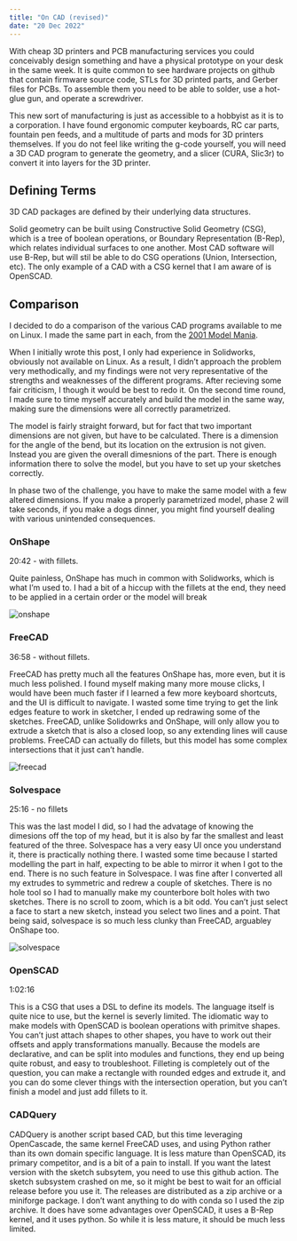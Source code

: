 ```yaml
---
title: "On CAD (revised)"
date: "20 Dec 2022"
---
```


With cheap 3D printers and PCB manufacturing services you could conceivably design something and have a physical prototype on your desk in the same week. It is quite common to see hardware projects on github that contain firmware source code, STLs for 3D printed parts, and Gerber files for PCBs. To assemble them you need to be able to solder, use a hot-glue gun, and operate a screwdriver.

This new sort of manufacturing is just as accessible to a hobbyist as it is to a corporation. I have found ergonomic computer keyboards, RC car parts, fountain pen feeds, and a multitude of parts and mods for 3D printers themselves. If you do not feel like writing the g-code yourself, you will need a 3D CAD program to generate the geometry, and a slicer (CURA, Slic3r) to convert it into layers for the 3D printer.

## Defining Terms

3D CAD packages are defined by their underlying data structures.

Solid geometry can be built using Constructive Solid Geometry (CSG), which is a tree of boolean operations, or Boundary Representation (B-Rep), which relates individual surfaces to one another. Most CAD software will use B-Rep, but will stil be able to do CSG operations (Union, Intersection, etc). The only example of a CAD with a CSG kernel that I am aware of is OpenSCAD.

## Comparison

I decided to do a comparison of the various CAD programs available to me on Linux. I made the same part in each, from the <a href="https://blogs.solidworks.com/tech/2022/02/23-years-of-model-mania.html">2001 Model Mania</a>.

When I initially wrote this post, I only had experience in Solidworks, obviously not available on Linux. As a result, I didn’t approach the problem very methodically, and my findings were not very representative of the strengths and weaknesses of the different programs. After recieving some fair criticism, I though it would be best to redo it. On the second time round, I made sure to time myself accurately and build the model in the same way, making sure the dimensions were all correctly parametrized.

The model is fairly straight forward, but for fact that two important dimensions are not given, but have to be calculated. There is a dimension for the angle of the bend, but its location on the extrusion is not given. Instead you are given the overall dimesnions of the part. There is enough information there to solve the model, but you have to set up your sketches correctly.

In phase two of the challenge, you have to make the same model with a few altered dimensions. If you make a properly parametrized model, phase 2 will take seconds, if you make a dogs dinner, you might find yourself dealing with various unintended consequences.

### OnShape

20:42 - with fillets.

Quite painless, OnShape has much in common with Solidworks, which is what I’m used to. I had a bit of a hiccup with the fillets at the end, they need to be applied in a certain order or the model will break

<img src="/onshape.png" alt="onshape" />

### FreeCAD

36:58 - without fillets.

FreeCAD has pretty much all the features OnShape has, more even, but it is much less polished. I found myself making many more mouse clicks, I would have been much faster if I learned a few more keyboard shortcuts, and the UI is difficult to navigate. I wasted some time trying to get the link edges feature to work in sketcher, I ended up redrawing some of the sketches. FreeCAD, unlike Solidowrks and OnShape, will only allow you to extrude a sketch that is also a closed loop, so any extending lines will cause problems. FreeCAD can actually do fillets, but this model has some complex intersections that it just can’t handle.

<img src="/freecad.png" alt="freecad" />

### Solvespace

25:16 - no fillets

This was the last model I did, so I had the advatage of knowing the dimesions off the top of my head, but it is also by far the smallest and least featured of the three. Solvespace has a very easy UI once you understand it, there is practically nothing there. I wasted some time because I started modelling the part in half, expecting to be able to mirror it when I got to the end. There is no such feature in Solvespace. I was fine after I converted all my extrudes to symmetric and redrew a couple of sketches. There is no hole tool so I had to manually make my counterbore bolt holes with two sketches. There is no scroll to zoom, which is a bit odd. You can’t just select a face to start a new sketch, instead you select two lines and a point. That being said, solvespace is so much less clunky than FreeCAD, arguabley OnShape too.

<img src="/solvespace.png" alt="solvespace" />

### OpenSCAD

1:02:16

This is a CSG that uses a DSL to define its models. The language itself is quite nice to use, but the kernel is severly limited. The idiomatic way to make models with OpenSCAD is boolean operations with primitve shapes. You can’t just attach shapes to other shapes, you have to work out their offsets and apply transformations manually. Because the models are declarative, and can be split into modules and functions, they end up being quite robust, and easy to troubleshoot. Filleting is completely out of the question, you can make a rectangle with rounded edges and extrude it, and you can do some clever things with the intersection operation, but you can’t finish a model and just add fillets to it.

### CADQuery

CADQuery is another script based CAD, but this time leveraging OpenCascade, the same kernel FreeCAD uses, and using Python rather than its own domain specific language. It is less mature than OpenSCAD, its primary competitor, and is a bit of a pain to install. If you want the latest version with the sketch subsytem, you need to use this github action. The sketch subsystem crashed on me, so it might be best to wait for an official release before you use it. The releases are distributed as a zip archive or a miniforge package. I don’t want anything to do with conda so I used the zip archive. It does have some advantages over OpenSCAD, it uses a B-Rep kernel, and it uses python. So while it is less mature, it should be much less limited.

